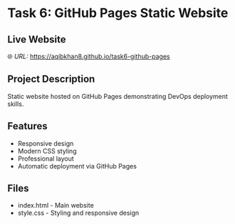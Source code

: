 # Task 6: GitHub Pages Static Website

## Live Website
🌐 *URL:* https://aqibkhan8.github.io/task6-github-pages

## Project Description
Static website hosted on GitHub Pages demonstrating DevOps deployment skills.

## Features
- Responsive design
- Modern CSS styling
- Professional layout
- Automatic deployment via GitHub Pages

## Files
- index.html - Main website
- style.css - Styling and responsive design
